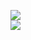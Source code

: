 [![](https://img.shields.io/badge/Made%20With-Github%20Spray-lightgrey.svg?style=for-the-badge&logo=github)](https://github.com/Annihil/github-spray#18320)  
[![](https://i.imgur.com/2DrTn0Z.gif)](https://github.com/Annihil/github-spray)